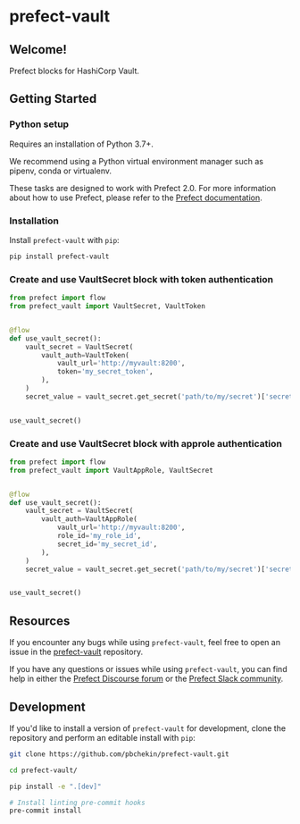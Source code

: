 # prefect-vault

## Welcome!

Prefect blocks for HashiCorp Vault.

## Getting Started

### Python setup

Requires an installation of Python 3.7+.

We recommend using a Python virtual environment manager such as pipenv, conda or virtualenv.

These tasks are designed to work with Prefect 2.0. For more information about how to use Prefect, please refer to the [Prefect documentation](https://orion-docs.prefect.io/).

### Installation

Install `prefect-vault` with `pip`:

```bash
pip install prefect-vault
```

### Create and use VaultSecret block with token authentication

```python
from prefect import flow
from prefect_vault import VaultSecret, VaultToken 


@flow
def use_vault_secret():
    vault_secret = VaultSecret(
        vault_auth=VaultToken(
            vault_url='http://myvault:8200',
            token='my_secret_token',
        ),
    )
    secret_value = vault_secret.get_secret('path/to/my/secret')['secret_key']


use_vault_secret()
```

### Create and use VaultSecret block with approle authentication

```python
from prefect import flow
from prefect_vault import VaultAppRole, VaultSecret 


@flow
def use_vault_secret():
    vault_secret = VaultSecret(
        vault_auth=VaultAppRole(
            vault_url='http://myvault:8200',
            role_id='my_role_id',
            secret_id='my_secret_id',
        ),
    )
    secret_value = vault_secret.get_secret('path/to/my/secret')['secret_key']


use_vault_secret()
```


## Resources

If you encounter any bugs while using `prefect-vault`, feel free to open an issue in the [prefect-vault](https://github.com/pbchekin/prefect-vault) repository.

If you have any questions or issues while using `prefect-vault`, you can find help in either the [Prefect Discourse forum](https://discourse.prefect.io/) or the [Prefect Slack community](https://prefect.io/slack).

## Development

If you'd like to install a version of `prefect-vault` for development, clone the repository and perform an editable install with `pip`:

```bash
git clone https://github.com/pbchekin/prefect-vault.git

cd prefect-vault/

pip install -e ".[dev]"

# Install linting pre-commit hooks
pre-commit install
```
